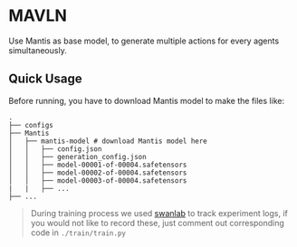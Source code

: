 # MAVLN

Use Mantis as base model, to generate multiple actions for every agents simultaneously.

## Quick Usage
Before running, you have to download Mantis model to make the files like:
```
.
├── configs
├── Mantis 
│   ├── mantis-model # download Mantis model here
│   │   ├── config.json
│   │   ├── generation_config.json
│   │   ├── model-00001-of-00004.safetensors
│   │   ├── model-00002-of-00004.safetensors
│   │   ├── model-00003-of-00004.safetensors
|   |   ├── ...
├── ...
```

> During training process we used [swanlab](https://swanlab.cn/) to track experiment logs, if you would not like to record these, just comment out corresponding code in `./train/train.py`
